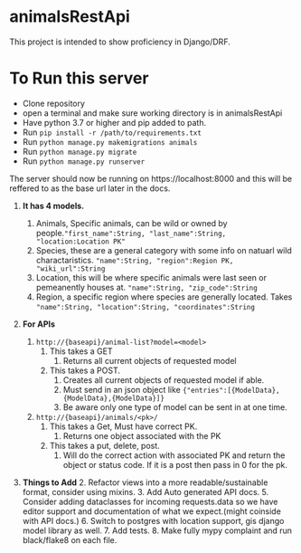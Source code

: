 # animalsRestApi
This project is intended to show proficiency in Django/DRF.
# To Run this server
   - Clone repository
   - open a terminal and make sure working directory is in animalsRestApi
   - Have python 3.7 or higher and pip added to path.
   - Run `pip install -r /path/to/requirements.txt`
   - Run `python manage.py makemigrations animals`
   - Run `python manage.py migrate`
   - Run `python manage.py runserver`
   
   The server should now be running on https://localhost:8000 and this will be reffered to as the base url later in the docs.

1. **It has 4 models.**
   1. Animals, Specific animals, can be wild or owned by people.`"first_name":String, "last_name":String, "location:Location PK"`
   2. Species, these are a general category with some info on natuarl wild charactaristics. `"name":String, "region":Region PK, "wiki_url":String`
   3. Location, this will be where specific animals were last seen or pemeanently houses at. `"name":String, "zip_code":String`
   4. Region, a specific region where species are generally located. Takes `"name":String, "location":String, "coordinates":String`

2. **For APIs**
   1. `http://{baseapi}/animal-list?model=<model>`
      1. This takes a GET
         1. Returns all current objects of requested model
      2. This takes a POST.
         1. Creates all current objects of requested model if able.
         2. Must send in an json object like `{"entries":[{ModelData},{ModelData},{ModelData}]}`
         3. Be aware only one type of model can be sent in at one time.
   2. `http://{baseapi}/animals/<pk>/`
      1. This takes a Get, Must have correct PK.
         1. Returns one object associated with the PK
      2. This takes a put, delete, post.
         1. Will do the correct action with associated PK and return the object or status code. If it is a post then pass in 0 for the pk.

3. **Things to Add**
   2. Refactor views into a more readable/sustainable format, consider using mixins.
   3. Add Auto generated API docs.
   5. Consider adding dataclasses for incoming requests.data so we have editor support and documentation of what we expect.(might coinside with API docs.)
   6. Switch to postgres with location support, gis django model library as well.
   7. Add tests.
   8. Make fully mypy complaint and run black/flake8 on each file.

